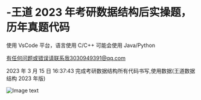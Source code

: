 # -王道 2023 年考研数据结构后实操题，历年真题代码

使用 VsCode 平台，语言使用 C/C++ 可能会使用 Java/Python

有任何问题或错误请联系我3030949391@qq.com

2023 年 3 月 15 日 16:37:43 完成考研数据结构所有代码书写,使用数据(王道数据结构 2023 年版)


![Image text](./%E6%80%9D%E7%BB%B4%E5%AF%BC%E5%9B%BE%E6%80%BB%E7%BB%93/%E6%95%B0%E6%8D%AE%E7%BB%93%E6%9E%84.png)